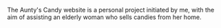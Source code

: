 The Aunty's Candy website is a personal project initiated by me, with the aim of assisting an elderly woman who sells candies from her home.
